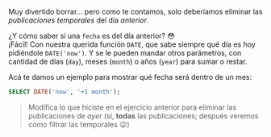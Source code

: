 Muy divertido borrar... pero como te contamos, solo deberíamos eliminar las _publicaciones temporales_ del día _anterior_.

¿Y cómo saber si una `fecha` es del día anterior? :flushed:
<br>
¡Fácil! Con nuestra querida función `DATE`, que sabe siempre qué día es hoy pidiéndole `DATE('now')`. Y se le pueden mandar otros parámetros, con cantidad de días (`day`), meses (`month`) o años (`year`) para sumar o restar. 

Acá te damos un ejemplo para mostrar qué fecha será dentro de un mes:

``` sql 
SELECT DATE('now', '+1 month'); 
```

> Modifica lo que hiciste en el ejercicio anterior para eliminar las publicaciones de _ayer_ (sí, **todas** las publicaciones; después veremos cómo filtrar las temporales :stuck_out_tongue_winking_eye:)
